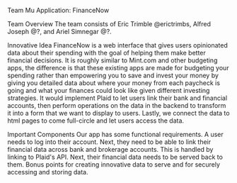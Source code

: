 Team Mu
Application: FinanceNow

Team Overview
The team consists of Eric Trimble @erictrimbs, Alfred Joseph @?, and Ariel Simnegar @?.

Innovative Idea
FinanceNow is a web interface that gives users opinionated data about their spending with the goal of helping them make better financial decisions. It is roughly similar to Mint.com and other budgeting apps, the difference is that these existing apps are made for budgeting your spending rather than empowering you to save and invest your money by giving you detailed data about where your money from each paycheck is going and what your finances could look like given different investing strategies. It would implement Plaid to let users link their bank and financial accounts, then perform operations on the data in the backend to transform it into a form that we want to display to users. Lastly, we connect the data to html pages to come full-circle and let users access the data.

Important Components
    Our app has some functional requirements. A user needs to log into their account. Next, they need to be able to link their financial data across bank and brokerage accounts. This is handled by linking to Plaid's API. Next, their financial data needs to be served back to them. Bonus points for creating innovative data to serve and for securely accessing and storing data.